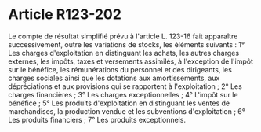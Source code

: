 # Article R123-202

Le compte de résultat simplifié prévu à l'article L. 123-16 fait apparaître successivement, outre les variations de stocks, les éléments suivants :   1° Les charges d'exploitation en distinguant les achats, les autres charges externes, les impôts, taxes et versements assimilés, à l'exception de l'impôt sur le bénéfice, les rémunérations du personnel et des dirigeants, les charges sociales ainsi que les dotations aux amortissements, aux dépréciations et aux provisions qui se rapportent à l'exploitation ;   2° Les charges financières ;   3° Les charges exceptionnelles ;   4° L'impôt sur le bénéfice ;   5° Les produits d'exploitation en distinguant les ventes de marchandises, la production vendue et les subventions d'exploitation ;   6° Les produits financiers ;   7° Les produits exceptionnels.